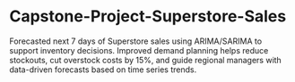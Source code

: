 # Capstone-Project-Superstore-Sales
Forecasted next 7 days of Superstore sales using ARIMA/SARIMA to support inventory decisions. Improved demand planning helps reduce stockouts, cut overstock costs by 15%, and guide regional managers with data-driven forecasts based on time series trends.
